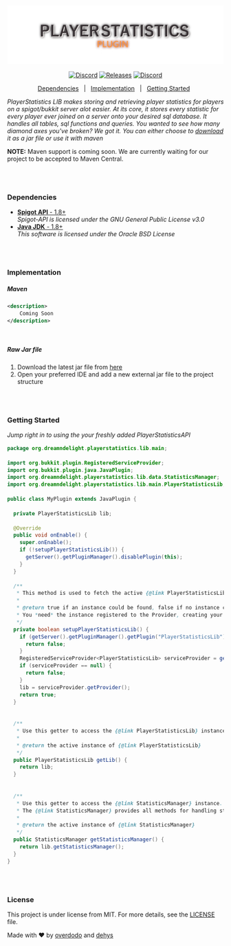 <div align="center" id="top"> 
  <img src="./res/banner.png" alt="Playerstatistics" />
</div>

<p align="center">
  <a href="https://discord.gg/p8Brtwj"><img alt="Discord" src="https://img.shields.io/discord/435431724831211522?color=%237289DA&label=%20%E2%80%8E%20%E2%80%8E%20%E2%80%8EDiscord%20%E2%80%8E&logo=Discord&logoColor=%237289DA&style=flat-square"></a>
  <a href="https://github.com/Dream-n-Delight/PlayerStatistics/releases"><img alt="Releases" src="https://img.shields.io/github/v/release/dream-n-delight/PlayerStatisticsLib?color=%2354f95f&label=Latest%20Release&logo=GitHub&logoColor=%2354f95f&style=flat-square"></a>
  <a href="https://en.wikipedia.org/wiki/MIT_License"><img alt="Discord" src="https://img.shields.io/github/license/dream-n-delight/PlayerStatisticsLib?color=%23f9a154&label=License&style=flat-square"></a>
</p>
<p align="center">
  <a href="https://github.com/Dream-n-Delight/PlayerStatistics/blob/pilot/README.md#dependencies">Dependencies</a> &#xa0; | &#xa0;
  <a href="https://github.com/Dream-n-Delight/PlayerStatistics/blob/pilot/README.md#implementation">Implementation</a> &#xa0; | &#xa0;
  <a href="https://github.com/Dream-n-Delight/PlayerStatistics/tree/pilot#getting-started">Getting Started</a> &#xa0;
</p>

*PlayerStatistics LIB makes storing and retrieving player statistics for players on a spigot/bukkit server alot easier. At its core, it stores every statistic for every player ever joined on a server onto your desired sql database. It handles all tables, sql functions and queries. You wanted to see how many diamond axes you've broken? We got it. You can either choose to [download](https://github.com/Dream-n-Delight/PlayerStatistics/releases) it as a jar file or use it with maven*

**NOTE:** Maven support is coming soon. We are currently waiting for our project to be accepted to Maven Central.

<br>
<br>

### Dependencies ###
- [**Spigot API** - 1.8+](https://hub.spigotmc.org/jenkins/job/BuildTools/)<br>
  *Spigot-API is licensed under the GNU General Public License v3.0*<br>
- [**Java JDK** - 1.8+](https://www.oracle.com/java/technologies/javase/javase-jdk8-downloads.html)<br>
  *This software is licensed under the Oracle BSD License*
  
<br>
<br>

### Implementation ###

<h5>Maven</h5>

```xml
<description>
    Coming Soon
</description>
```

<br>


<h5>Raw Jar file</h5>

1. Download the latest jar file from [here](https://github.com/dream-n-delight/playerstatistics/releases)
2. Open your preferred IDE and add a new external jar file to the project structure

<br>
<br>

### Getting Started ###

*Jump right in to using the your freshly added PlayerStatisticsAPI*
```java
package org.dreamndelight.playerstatistics.lib.main;

import org.bukkit.plugin.RegisteredServiceProvider;
import org.bukkit.plugin.java.JavaPlugin;
import org.dreamndelight.playerstatistics.lib.data.StatisticsManager;
import org.dreamndelight.playerstatistics.lib.main.PlayerStatisticsLib;

public class MyPlugin extends JavaPlugin {

  private PlayerStatisticsLib lib;

  @Override
  public void onEnable() {
    super.onEnable();
    if (!setupPlayerStatisticsLib()) {
      getServer().getPluginManager().disablePlugin(this);
    }
  }

  /**
   * This method is used to fetch the active {@link PlayerStatisticsLib} instance from Bukkit's {@link RegisteredServiceProvider}
   *
   * @return true if an instance could be found, false if no instance could be found. In this case disable your plugin. 
   * You *need* the instance registered to the Provider, creating your own instance can lead to loss of data
   */
  private boolean setupPlayerStatisticsLib() {
    if (getServer().getPluginManager().getPlugin("PlayerStatisticsLib") == null) {
      return false;
    }
    RegisteredServiceProvider<PlayerStatisticsLib> serviceProvider = getServer().getServicesManager().getRegistration(PlayerStatisticsLib.class);
    if (serviceProvider == null) {
      return false;
    }
    lib = serviceProvider.getProvider();
    return true;
  }


  /**
   * Use this getter to access the {@link PlayerStatisticsLib} instance anywhere in your plugin
   *
   * @return the active instance of {@link PlayerStatisticsLib}
   */
  public PlayerStatisticsLib getLib() {
    return lib;
  }


  /**
   * Use this getter to access the {@link StatisticsManager} instance. 
   * The {@link StatisticsManager} provides all methods for handling statistics, most importantly, for retrieving them
   *
   * @return the active instance of {@link StatisticsManager}
   */
  public StatisticsManager getStatisticsManager() {
    return lib.getStatisticsManager();
  }
}

```

<br>
<br>

### License ###

This project is under license from MIT. For more details, see the [LICENSE](LICENSE.md) file.


Made with :heart: by <a href="https://github.com/overdodo" target="_blank">overdodo</a> and <a href="https://github.com/dehys" target="_blank">dehys</a>
